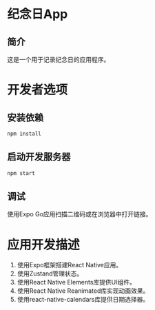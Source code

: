 # 纪念日App
## 简介
这是一个用于记录纪念日的应用程序。


# 开发者选项
## 安装依赖
```bash
npm install
```
## 启动开发服务器
```bash
npm start
```
## 调试
使用Expo Go应用扫描二维码或在浏览器中打开链接。



# 应用开发描述
1. 使用Expo框架搭建React Native应用。
2. 使用Zustand管理状态。
3. 使用React Native Elements库提供UI组件。
4. 使用React Native Reanimated库实现动画效果。
5. 使用react-native-calendars库提供日期选择器。